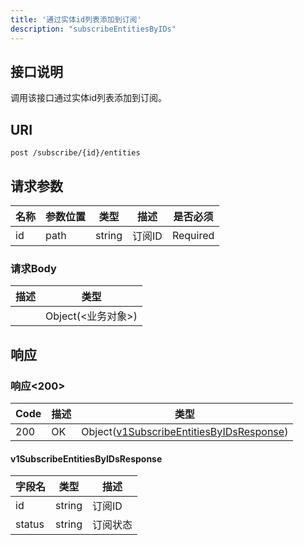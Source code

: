 ```yaml
---
title: '通过实体id列表添加到订阅'
description: "subscribeEntitiesByIDs"
---
```

## 接口说明
调用该接口通过实体id列表添加到订阅。

## URI

```
post /subscribe/{id}/entities
```

## 请求参数

| 名称 | 参数位置 | 类型 | 描述 |  是否必须 |
| ---- | ---------- | ----------- | ----------- | ----------- |    
| id | path | string | 订阅ID |  Required | 

### 请求Body 
| 描述 | 类型 |
| ----------- | ------ |
|  | Object(<业务对象>) |

## 响应


### 响应<200>
| Code | 描述 | 类型 |
| ---- | ----------- | ------ | 
| 200 | OK | Object([v1SubscribeEntitiesByIDsResponse](#v1SubscribeEntitiesByIDsResponse)) |

#### v1SubscribeEntitiesByIDsResponse

| 字段名 | 类型 | 描述 |
| ---- | ---- | ----------- | 
| id | string | 订阅ID | 
| status | string | 订阅状态 |







